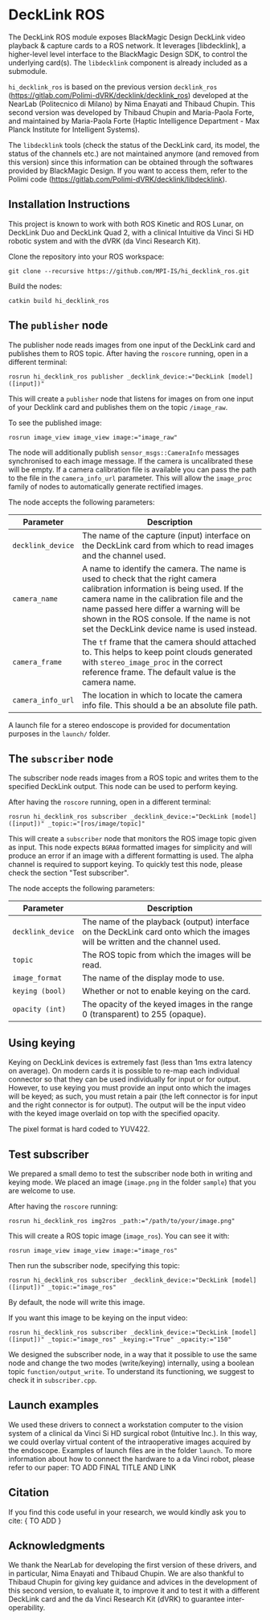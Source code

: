 # DeckLink ROS

The DeckLink ROS module exposes BlackMagic Design DeckLink video playback & capture cards to a ROS network. It leverages [libdecklink], a higher-level level interface to the BlackMagic Design SDK, to control the underlying card(s). The `libdecklink` component is already included as a submodule.

`hi_decklink_ros` is based on the previous version `decklink_ros` (https://gitlab.com/Polimi-dVRK/decklink/decklink_ros) developed at the NearLab (Politecnico di Milano) by Nima Enayati and Thibaud Chupin. This second version was developed by Thibaud Chupin and Maria-Paola Forte, and maintained by Maria-Paola Forte (Haptic Intelligence Department - Max Planck Institute for Intelligent Systems).

The `libdecklink` tools (check the status of the DeckLink card, its model, the status of the channels etc.) are not maintained anymore (and removed from this version) since this information can be obtained through the softwares provided by BlackMagic Design. If you want to access them, refer to the Polimi code (https://gitlab.com/Polimi-dVRK/decklink/libdecklink).

## Installation Instructions

This project is known to work with both ROS Kinetic and ROS Lunar, on DeckLink Duo and DeckLink Quad 2, with a clinical Intuitive da Vinci Si HD robotic system and with the dVRK (da Vinci Research Kit).

Clone the repository into your ROS workspace: 

    git clone --recursive https://github.com/MPI-IS/hi_decklink_ros.git

Build the nodes:

    catkin build hi_decklink_ros

## The `publisher` node

The publisher node reads images from one input of the DeckLink card and publishes them to ROS topic. After having the `roscore` running, open in a different terminal: 

    rosrun hi_decklink_ros publisher _decklink_device:="DeckLink [model] ([input])"

This will create a `publisher` node that listens for images on from one input of your Decklink card and publishes them on the topic `/image_raw`.

To see the published image:

	rosrun image_view image_view image:="image_raw"	

The node will additionally publish `sensor_msgs::CameraInfo` messages synchronised to each image message. If the camera is uncalibrated these will be empty. If a camera calibration file is available you can pass the path to the file in the `camera_info_url` parameter. This will allow the `image_proc` family of nodes to automatically generate rectified images.

The node accepts the following parameters:

| Parameter | Description |
| --------- | ----------- |
| `decklink_device` | The name of the capture (input) interface on the DeckLink card from which to read images and the channel used. |
| `camera_name` | A name to identify the camera. The name is used to check that the right camera calibration information is being used. If the camera name in the calibration file and the name passed here differ a warning will be shown in the ROS console. If the name is not set the DeckLink device name is used instead. |
| `camera_frame` | The `tf` frame that the camera should attached to. This helps to keep point clouds generated with `stereo_image_proc` in the correct reference frame. The default value is the camera name. |
| `camera_info_url` | The location in which to locate the camera info file. This should a be an absolute file path. |

A launch file for a stereo endoscope is provided for documentation purposes in the `launch/` folder.

## The `subscriber` node

The subscriber node reads images from a ROS topic and writes them to the specified DeckLink output. This node can be used to perform keying. 

After having the `roscore` running, open in a different terminal: 

    rosrun hi_decklink_ros subscriber _decklink_device:="DeckLink [model] ([input])" _topic:="[ros/image/topic]"

This will create a `subscriber` node that monitors the ROS image topic given as input. This node expects `BGRA8` formatted images for simplicity and will produce an error if an image with a different formatting is used. The alpha channel is required to support keying.
To quickly test this node, please check the section "Test subscriber".

The node accepts the following parameters:

| Parameter | Description |
| --------- | ----------- |
| `decklink_device` | The name of the playback (output) interface on the DeckLink card onto which the images will be written and the channel used. |
| `topic` | The ROS topic from which the images will be read. |
| `image_format` | The name of the display mode to use. |
| `keying (bool)` | Whether or not to enable keying on the card. |
| `opacity (int)` | The opacity of the keyed images in the range 0 (transparent) to 255 (opaque). |

## Using keying

Keying on DeckLink devices is extremely fast (less than 1ms extra latency on average). On modern cards it is possible to re-map each individual connector so that they can be used individually for input or for output. However, to use keying you must provide an input onto which the images will be keyed; as such, you must retain a pair (the left connector is for input and the right connector is for output). The output will be the input video with the keyed image overlaid on top with the specified opacity.

The pixel format is hard coded to YUV422.

## Test subscriber
We prepared a small demo to test the subscriber node both in writing and keying mode.
We placed an image (`image.png` in the folder `sample`) that you are welcome to use.

After having the `roscore` running:

	rosrun hi_decklink_ros img2ros _path:="/path/to/your/image.png"

This will create a ROS topic image (`image_ros`). You can see it with: 

	rosrun image_view image_view image:="image_ros"

Then run the subscriber node, specifying this topic:

	rosrun hi_decklink_ros subscriber _decklink_device:="DeckLink [model] ([input])" _topic:="image_ros"

By default, the node will write this image.

If you want this image to be keying on the input video:
	
	rosrun hi_decklink_ros subscriber _decklink_device:="DeckLink [model] ([input])" _topic:="image_ros" _keying:="True" _opacity:="150"

We designed the subscriber node, in a way that it possible to use the same node and change the two modes (write/keying) internally, using a boolean topic `function/output_write`. To understand its functioning, we suggest to check it in `subscriber.cpp`.

## Launch examples
We used these drivers to connect a workstation computer to the vision system of a clinical da Vinci Si HD surgical robot (Intuitive Inc.). In this way, we could overlay virtual content of the intraoperative images acquired by the endoscope. Examples of launch files are in the folder `launch`.
To more information about how to connect the hardware to a da Vinci robot, please refer to our paper: TO ADD FINAL TITLE AND LINK

## Citation
If you find this code useful in your research, we would kindly ask you to cite:
{
	TO ADD
}

## Acknowledgments
We thank the NearLab for developing the first version of these drivers, and in particular, Nima Enayati and Thibaud Chupin. We are also thankful to Thibaud Chupin for giving key guidance and advices in the development of this second version, to evaluate it, to improve it and to test it with a different DeckLink card and the da Vinci Research Kit (dVRK) to guarantee inter-operability.
